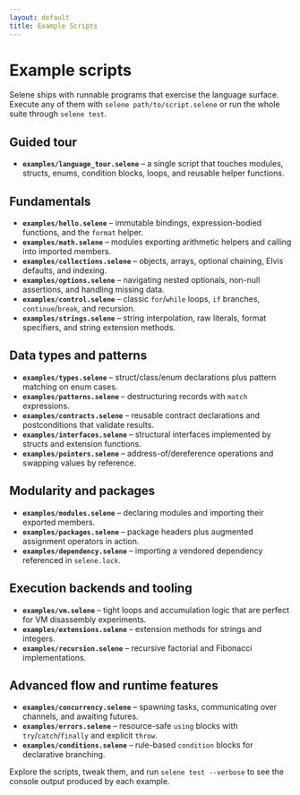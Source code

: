 ```yaml
---
layout: default
title: Example Scripts
---
```


# Example scripts

Selene ships with runnable programs that exercise the language surface. Execute any of them with `selene path/to/script.selene` or run the whole suite through `selene test`.

## Guided tour

- **`examples/language_tour.selene`** – a single script that touches modules, structs, enums, condition blocks, loops, and reusable helper functions.

## Fundamentals

- **`examples/hello.selene`** – immutable bindings, expression-bodied functions, and the `format` helper.
- **`examples/math.selene`** – modules exporting arithmetic helpers and calling into imported members.
- **`examples/collections.selene`** – objects, arrays, optional chaining, Elvis defaults, and indexing.
- **`examples/options.selene`** – navigating nested optionals, non-null assertions, and handling missing data.
- **`examples/control.selene`** – classic `for`/`while` loops, `if` branches, `continue`/`break`, and recursion.
- **`examples/strings.selene`** – string interpolation, raw literals, format specifiers, and string extension methods.

## Data types and patterns

- **`examples/types.selene`** – struct/class/enum declarations plus pattern matching on enum cases.
- **`examples/patterns.selene`** – destructuring records with `match` expressions.
- **`examples/contracts.selene`** – reusable contract declarations and postconditions that validate results.
- **`examples/interfaces.selene`** – structural interfaces implemented by structs and extension functions.
- **`examples/pointers.selene`** – address-of/dereference operations and swapping values by reference.

## Modularity and packages

- **`examples/modules.selene`** – declaring modules and importing their exported members.
- **`examples/packages.selene`** – package headers plus augmented assignment operators in action.
- **`examples/dependency.selene`** – importing a vendored dependency referenced in `selene.lock`.

## Execution backends and tooling

- **`examples/vm.selene`** – tight loops and accumulation logic that are perfect for VM disassembly experiments.
- **`examples/extensions.selene`** – extension methods for strings and integers.
- **`examples/recursion.selene`** – recursive factorial and Fibonacci implementations.

## Advanced flow and runtime features

- **`examples/concurrency.selene`** – spawning tasks, communicating over channels, and awaiting futures.
- **`examples/errors.selene`** – resource-safe `using` blocks with `try`/`catch`/`finally` and explicit `throw`.
- **`examples/conditions.selene`** – rule-based `condition` blocks for declarative branching.

Explore the scripts, tweak them, and run `selene test --verbose` to see the console output produced by each example.
